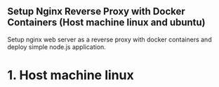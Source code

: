 ## Setup Nginx Reverse Proxy with Docker Containers (Host machine linux and ubuntu) ##
Setup nginx web server as a reverse proxy with docker containers and deploy simple node.js application.

# 1. Host machine linux


